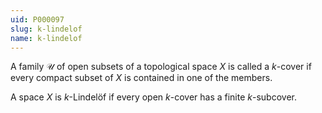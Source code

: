 ```yaml
---
uid: P000097
slug: k-lindelof
name: k-lindelof
---
```

A family $\mathcal U$ of open subsets of a topological space $X$ is called a
$k$-cover if every compact subset of $X$ is contained in one of the members.

A space $X$ is $k$-Lindelöf if every open $k$-cover has a finite $k$-subcover.
